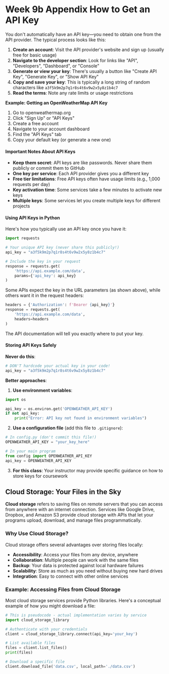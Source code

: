 # Week 9b Appendix How to Get an API Key

You don't automatically have an API key—you need to obtain one from the API provider. The typical process looks like this:

1. **Create an account**: Visit the API provider's website and sign up (usually free for basic usage)
2. **Navigate to the developer section**: Look for links like "API", "Developers", "Dashboard", or "Console"
3. **Generate or view your key**: There's usually a button like "Create API Key", "Generate Key", or "Show API Key"
4. **Copy and save your key**: This is typically a long string of random characters like `a3f5k9m2p7q1r8s4t6v9w2x5y8z1b4c7`
5. **Read the terms**: Note any rate limits or usage restrictions

**Example: Getting an OpenWeatherMap API Key**
1. Go to openweathermap.org
2. Click "Sign Up" or "API Keys"
3. Create a free account
4. Navigate to your account dashboard
5. Find the "API Keys" tab
6. Copy your default key (or generate a new one)

#### Important Notes About API Keys

- **Keep them secret**: API keys are like passwords. Never share them publicly or commit them to GitHub
- **One key per service**: Each API provider gives you a different key
- **Free tier limitations**: Free API keys often have usage limits (e.g., 1,000 requests per day)
- **Key activation time**: Some services take a few minutes to activate new keys
- **Multiple keys**: Some services let you create multiple keys for different projects

#### Using API Keys in Python

Here's how you typically use an API key once you have it:

```python
import requests

# Your unique API key (never share this publicly!)
api_key = "a3f5k9m2p7q1r8s4t6v9w2x5y8z1b4c7"

# Include the key in your request
response = requests.get(
    'https://api.example.com/data',
    params={'api_key': api_key}
)
```

Some APIs expect the key in the URL parameters (as shown above), while others want it in the request headers:

```python
headers = {'Authorization': f'Bearer {api_key}'}
response = requests.get(
    'https://api.example.com/data',
    headers=headers
)
```

The API documentation will tell you exactly where to put your key.

#### Storing API Keys Safely

**Never do this**:
```python
# DON'T hardcode your actual key in your code!
api_key = "a3f5k9m2p7q1r8s4t6v9w2x5y8z1b4c7"
```

**Better approaches**:

1. **Use environment variables**:
```python
import os

api_key = os.environ.get('OPENWEATHER_API_KEY')
if not api_key:
    print("Error: API key not found in environment variables")
```

2. **Use a configuration file** (add this file to `.gitignore`):
```python
# In config.py (don't commit this file!)
OPENWEATHER_API_KEY = "your_key_here"

# In your main program
from config import OPENWEATHER_API_KEY
api_key = OPENWEATHER_API_KEY
```

3. **For this class**: Your instructor may provide specific guidance on how to store keys for coursework

## Cloud Storage: Your Files in the Sky

**Cloud storage** refers to saving files on remote servers that you can access from anywhere with an internet connection. Services like Google Drive, Dropbox, and Amazon S3 provide cloud storage with APIs that let your programs upload, download, and manage files programmatically.

### Why Use Cloud Storage?

Cloud storage offers several advantages over storing files locally:

- **Accessibility**: Access your files from any device, anywhere
- **Collaboration**: Multiple people can work with the same files
- **Backup**: Your data is protected against local hardware failures
- **Scalability**: Store as much as you need without buying new hard drives
- **Integration**: Easy to connect with other online services

### Example: Accessing Files from Cloud Storage

Most cloud storage services provide Python libraries. Here's a conceptual example of how you might download a file:

```python
# This is pseudocode - actual implementation varies by service
import cloud_storage_library

# Authenticate with your credentials
client = cloud_storage_library.connect(api_key='your_key')

# List available files
files = client.list_files()
print(files)

# Download a specific file
client.download_file('data.csv', local_path='./data.csv')

```
